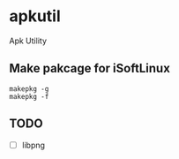 apkutil
=======

Apk Utility


## Make pakcage for iSoftLinux

```
makepkg -g
makepkg -f
```


## TODO

- [ ] libpng
